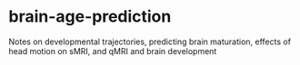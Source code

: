 # brain-age-prediction

Notes on developmental trajectories, predicting brain maturation, effects of head motion on sMRI, and qMRI and brain development

